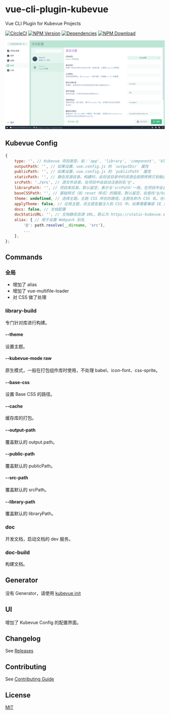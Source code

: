 # vue-cli-plugin-kubevue

Vue CLI Plugin for Kubevue Projects

[![CircleCI][circleci-img]][circleci-url]
[![NPM Version][npm-img]][npm-url]
[![Dependencies][david-img]][david-url]
[![NPM Download][download-img]][download-url]

[circleci-img]: https://img.shields.io/circleci/project/github/kubevue/vue-cli-plugin-kubevue.svg?style=flat-square
[circleci-url]: https://circleci.com/gh/kubevue/vue-cli-plugin-kubevue
[npm-img]: http://img.shields.io/npm/v/vue-cli-plugin-kubevue.svg?style=flat-square
[npm-url]: http://npmjs.org/package/vue-cli-plugin-kubevue
[david-img]: http://img.shields.io/david/kubevue/vue-cli-plugin-kubevue.svg?style=flat-square
[david-url]: https://david-dm.org/kubevue/vue-cli-plugin-kubevue
[download-img]: https://img.shields.io/npm/dm/vue-cli-plugin-kubevue.svg?style=flat-square
[download-url]: https://npmjs.org/package/vue-cli-plugin-kubevue

![screenshot](./screenshot.png)

## Kubevue Config

``` js
{
    type: '', // Kubevue 项目类型，如：'app', 'library', 'component', 'block', 'repository'
    outputPath: '', // 如果设置，vue.config.js 的 `outputDir` 属性
    publicPath: '', // 如果设置，vue.config.js 的 `publicPath` 属性
    staticPath: '', // 静态资源目录。构建时，会将该目录中的资源全部原样拷贝到输出目录下。
    srcPath: './src', // 源文件目录。在项目中会自动注册别名'@'。
    libraryPath: '', // 项目库目录。默认留空，表示与'srcPath'一致。在项目中会自动注册别名'@@'。
    baseCSSPath: '', // 基础样式（如 reset 样式）的路径。默认留空，会查找'@/base/base.css'。在项目中会自动注册别名'baseCSS'。
    theme: undefined, // 选择主题。主题 CSS 所在的路径，主题名称为 CSS 名。也可以为一个对象。
    applyTheme: false, // 应用主题，将主题变量注入到 CSS 中。如果需要兼容 IE 浏览器，必须开启。
    docs: false, // 文档配置
    docStaticURL: '', // 文档静态资源 URL，默认为 https://static-kubevue.s3.amazonaws.com
    alias: { // 用于设置 Webpack 别名
        '@': path.resolve(__dirname, 'src'),
        ...
    },
};
```

## Commands

### 全局

- 增加了 alias
- 增加了 vue-multifile-loader
- 对 CSS 做了处理

### library-build

专门针对库进行构建。

#### --theme

设置主题。

#### --kubevue-mode raw

原生模式，一般在打包组件库时使用，不处理 babel、icon-font、css-sprite。

#### --base-css

设置 Base CSS 的路径。

#### --cache

缓存库的打包。

#### --output-path

覆盖默认的 output.path。

#### --public-path

覆盖默认的 publicPath。

#### --src-path

覆盖默认的 srcPath。

#### --library-path

覆盖默认的 libraryPath。

### doc

开发文档，启动文档的 dev 服务。

### doc-build

构建文档。

## Generator

没有 Generator，请使用 [kubevue init](https://github.com/kubevue/kubevue)

## UI

增加了 Kubevue Config 的配置界面。

## Changelog

See [Releases](https://github.com/kubevue/vue-cli-plugin-kubevue/releases)

## Contributing

See [Contributing Guide](https://github.com/kubevue/DOCUMENTATION/issues/8)

## License

[MIT](LICENSE)
